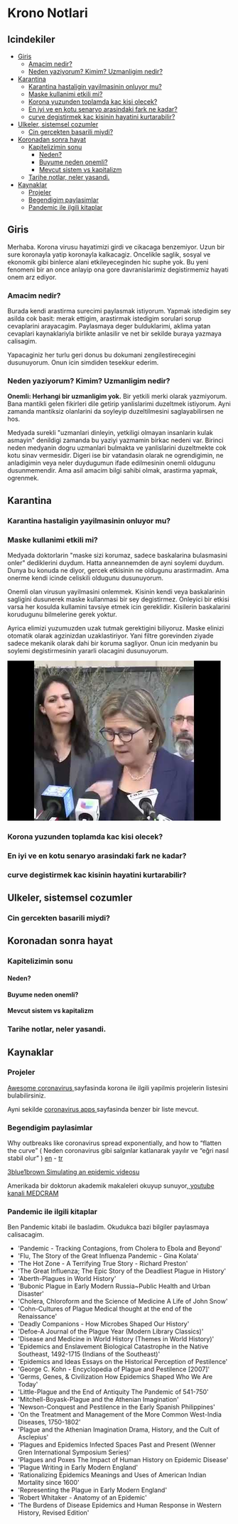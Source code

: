 # Krono Notlari

## Icindekiler

<!-- vim-markdown-toc GFM -->

* [Giris](#giris)
    * [Amacim nedir?](#amacim-nedir)
    * [Neden yaziyorum? Kimim? Uzmanligim nedir?](#neden-yaziyorum-kimim-uzmanligim-nedir)
* [Karantina](#karantina)
    * [Karantina hastaligin yayilmasinin onluyor mu?](#karantina-hastaligin-yayilmasinin-onluyor-mu)
    * [Maske kullanimi etkili mi?](#maske-kullanimi-etkili-mi)
    * [Korona yuzunden toplamda kac kisi olecek?](#korona-yuzunden-toplamda-kac-kisi-olecek)
    * [En iyi ve en kotu senaryo arasindaki fark ne kadar?](#en-iyi-ve-en-kotu-senaryo-arasindaki-fark-ne-kadar)
    * [curve degistirmek kac kisinin hayatini kurtarabilir?](#curve-degistirmek-kac-kisinin-hayatini-kurtarabilir)
* [Ulkeler, sistemsel cozumler](#ulkeler-sistemsel-cozumler)
    * [Cin gercekten basarili miydi?](#cin-gercekten-basarili-miydi)
* [Koronadan sonra hayat](#koronadan-sonra-hayat)
    * [Kapitelizimin sonu](#kapitelizimin-sonu)
        * [Neden?](#neden)
        * [Buyume neden onemli?](#buyume-neden-onemli)
        * [Mevcut sistem vs kapitalizm](#mevcut-sistem-vs-kapitalizm)
    * [Tarihe notlar, neler yasandi.](#tarihe-notlar-neler-yasandi)
* [Kaynaklar](#kaynaklar)
    * [Projeler](#projeler)
    * [Begendigim paylasimlar](#begendigim-paylasimlar)
    * [Pandemic ile ilgili kitaplar](#pandemic-ile-ilgili-kitaplar)

<!-- vim-markdown-toc -->

## Giris

Merhaba. Korona virusu hayatimizi girdi ve cikacaga benzemiyor.
Uzun bir sure koronayla yatip koronayla kalkacagiz.
Oncelikle saglik, sosyal ve ekonomik gibi binlerce alani etkileyeceginden hic suphe yok.
Bu yeni fenomeni bir an once anlayip ona gore davranislarimiz degistirmemiz hayati onem arz ediyor.

### Amacim nedir?

Burada kendi arastirma surecimi paylasmak istiyorum.
Yapmak istedigim sey asilda cok basit: merak ettigim, arastirmak istedigim sorulari sorup cevaplarini arayacagim.
Paylasmaya deger bulduklarimi, aklima yatan cevaplari kaynaklariyla birlikte anlasilir ve net bir sekilde buraya yazmaya calisagim.

Yapacaginiz her turlu geri donus bu dokumani zengilestirecegini dusunuyorum.
Onun icin simdiden tesekkur ederim.

### Neden yaziyorum? Kimim? Uzmanligim nedir? 

**Onemli: Herhangi bir uzmanligim yok.**
Bir yetkili merki olarak yazmiyorum. 
Bana mantikli gelen fikirleri dile getirip yanlislarimi duzeltmek istiyorum. 
Ayni zamanda mantiksiz olanlarini da soyleyip duzeltilmesini saglayabilirsen ne hos.

Medyada surekli "uzmanlari dinleyin, yetkiligi olmayan insanlarin kulak asmayin" denildigi zamanda bu yaziyi yazmamin birkac nedeni var.
Birinci neden medyanin dogru uzmanlari bulmakta ve yanlislarini duzeltmekte cok kotu sinav vermesidir.
Digeri ise bir vatandasin olarak ne ogrendigimin, ne anladigimin veya neler duydugumun ifade edilmesinin onemli oldugunu dusunmemendir.
Ama asil amacim bilgi sahibi olmak, arastirma yapmak, ogrenmek.


## Karantina 

### Karantina hastaligin yayilmasinin onluyor mu? 
### Maske kullanimi etkili mi?

Medyada doktorlarin "maske sizi korumaz, sadece baskalarina bulasmasini onler" dediklerini duydum. 
Hatta anneannemden de ayni soylemi duydum.
Dunya bu konuda ne diyor, gercek etkisinin ne oldugunu arastirmadim.
Ama onerme kendi icinde celiskili oldugunu dusunuyorum.

Onemli olan virusun yayilmasini onlemmek.
Kisinin kendi veya baskalarinin sagligini dusunerek maske kullanmasi bir sey degistirmez. 
Onleyici bir etkisi varsa her kosulda kullamini tavsiye etmek icin gereklidir.
Kisilerin baskalarini korudugunu bilmelerine gerek yoktur. 

Ayrica elimizi yuzumuzden uzak tutmak gerektigini biliyoruz. 
Maske elinizi otomatik olarak agzinizdan uzaklastiriyor. 
Yani filtre gorevinden ziyade sadece mekanik olarak dahi bir koruma sagliyor. 
Onun icin medyanin bu soylemi degistirmesinin yararli olacagini dusunuyorum.

[![Dont touch your face](./img/dont-touch-your-face.jpg )]( https://www.youtube.com/watch?v=ci3Mc_qgbFk )



### Korona yuzunden toplamda kac kisi olecek? 
### En iyi ve en kotu senaryo arasindaki fark ne kadar?
### curve degistirmek kac kisinin hayatini kurtarabilir?

## Ulkeler, sistemsel cozumler

### Cin gercekten basarili miydi?

## Koronadan sonra hayat 
### Kapitelizimin sonu 
#### Neden? 
#### Buyume neden onemli? 
#### Mevcut sistem vs kapitalizm  
### Tarihe notlar, neler yasandi.
 

## Kaynaklar

### Projeler   

[ Awesome coronavirus ]( https://github.com/soroushchehresa/awesome-coronavirus ) sayfasinda korona ile ilgili yapilmis projelerin listesini bulabilirsiniz. 

Ayni sekilde [ coronavirus apps ]( https://github.com/abuuzayr/coronavirus-apps ) sayfasinda benzer bir liste mevcut.

### Begendigim paylasimlar  

Why outbreaks like coronavirus spread exponentially, and how to “flatten the curve” ( Neden coronavirus gibi salgınlar katlanarak yayılır
ve “eğri nasıl stabil olur” ) [en](https://www.washingtonpost.com/graphics/2020/world/corona-simulator/) - [tr](https://www.washingtonpost.com/graphics/2020/health/corona-simulator-turkish/?itid=ap_harrystevens)

[3blue1brown Simulating an epidemic videosu](https://www.youtube.com/watch?v=gxAaO2rsdIs) 

Amerikada bir doktorun akademik makaleleri okuyup sunuyor,[ youtube kanali MEDCRAM ](https://www.youtube.com/user/MEDCRAMvideos)


### Pandemic ile ilgili kitaplar

Ben Pandemic kitabi ile basladim. Okudukca bazi bilgiler paylasmaya calisacagim.

- 'Pandemic - Tracking Contagions, from Cholera to Ebola and Beyond' 
- 'Flu, The Story of the Great Influenza Pandemic - Gina Kolata'
- 'The Hot Zone - A Terrifying True Story - Richard Preston'
- 'The Great Influenza; The Epic Story of the Deadliest Plague in History'
- 'Aberth-Plagues in World History'
- 'Bubonic Plague in Early Modern Russia~Public Health and Urban Disaster'
- 'Cholera, Chloroform and the Science of Medicine A Life of John Snow'
- 'Cohn-Cultures of Plague Medical thought at the end of the Renaissance'
- 'Deadly Companions - How Microbes Shaped Our History'
- 'Defoe-A Journal of the Plague Year (Modern Library Classics)'
- 'Disease and Medicine in World History (Themes in World History)'
- 'Epidemics and Enslavement Biological Catastrophe in the Native Southeast, 1492-1715 (Indians of the Southeast)'
- 'Epidemics and Ideas Essays on the Historical Perception of Pestilence'
- 'George C. Kohn - Encyclopedia of Plague and Pestilence [2007]'
- 'Germs, Genes, & Civilization How Epidemics Shaped Who We Are Today'
- 'Little-Plague and the End of Antiquity The Pandemic of 541-750'
- 'Mitchell-Boyask-Plague and the Athenian Imagination'
- 'Newson-Conquest and Pestilence in the Early Spanish Philippines'
- 'On the Treatment and Management of the More Common West-India Diseases, 1750-1802'
- 'Plague and the Athenian Imagination Drama, History, and the Cult of Asclepius'
- 'Plagues and Epidemics Infected Spaces Past and Present (Wenner Gren International Symposium Series)'
- 'Plagues and Poxes The Impact of Human History on Epidemic Disease'
- 'Plague Writing in Early Modern England'
- 'Rationalizing Epidemics Meanings and Uses of American Indian Mortality since 1600'
- 'Representing the Plague in Early Modern England'
- 'Robert Whitaker - Anatomy of an Epidemic'
- 'The Burdens of Disease Epidemics and Human Response in Western History, Revised Edition'


